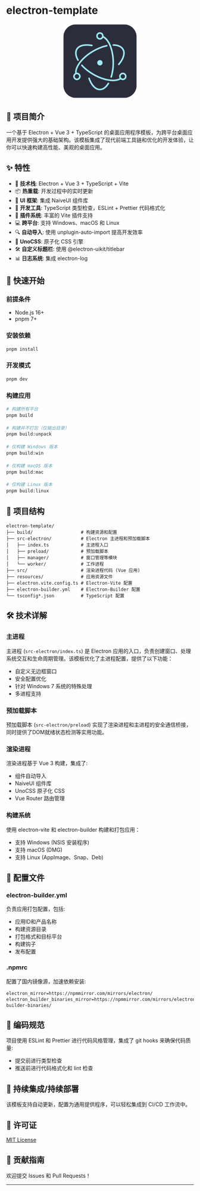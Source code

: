 # electron-template

<p align="center">
  <img src="build/icon.png" alt="Electron Template Logo" width="200"/>
</p>

## 📝 项目简介

一个基于 Electron + Vue 3 + TypeScript 的桌面应用程序模板，为跨平台桌面应用开发提供强大的基础架构。该模板集成了现代前端工具链和优化的开发体验，让你可以快速构建高性能、美观的桌面应用。

## ✨ 特性

- 🚀 **技术栈**: Electron + Vue 3 + TypeScript + Vite
- 📦 **热重载**: 开发过程中的实时更新
- 🎨 **UI 框架**: 集成 NaiveUI 组件库
- 🔧 **开发工具**: TypeScript 类型检查，ESLint + Prettier 代码格式化
- 🧩 **插件系统**: 丰富的 Vite 插件支持
- 💻 **跨平台**: 支持 Windows、macOS 和 Linux
- 🔍 **自动导入**: 使用 unplugin-auto-import 提高开发效率
- 🎯 **UnoCSS**: 原子化 CSS 引擎
- 🛠️ **自定义标题栏**: 使用 @electron-uikit/titlebar
- 📊 **日志系统**: 集成 electron-log

## 🚀 快速开始

### 前提条件

- Node.js 16+
- pnpm 7+

### 安装依赖

```bash
pnpm install
```

### 开发模式

```bash
pnpm dev
```

### 构建应用

```bash
# 构建所有平台
pnpm build

# 构建并不打包（仅输出目录）
pnpm build:unpack

# 仅构建 Windows 版本
pnpm build:win

# 仅构建 macOS 版本
pnpm build:mac

# 仅构建 Linux 版本
pnpm build:linux
```

## 📁 项目结构

```
electron-template/
├── build/                  # 构建资源和配置
├── src-electron/           # Electron 主进程和预加载脚本
│   ├── index.ts            # 主进程入口
│   ├── preload/            # 预加载脚本
│   ├── manager/            # 窗口管理等模块
│   └── worker/             # 工作进程
├── src/                    # 渲染进程代码 (Vue 应用)
├── resources/              # 应用资源文件
├── electron.vite.config.ts # Electron-Vite 配置
├── electron-builder.yml    # Electron-Builder 配置
└── tsconfig*.json          # TypeScript 配置
```

## 🛠️ 技术详解

### 主进程

主进程 (`src-electron/index.ts`) 是 Electron 应用的入口，负责创建窗口、处理系统交互和生命周期管理。该模板优化了主进程配置，提供了以下功能：

- 自定义无边框窗口
- 安全配置优化
- 针对 Windows 7 系统的特殊处理
- 多进程支持

### 预加载脚本

预加载脚本 (`src-electron/preload`) 实现了渲染进程和主进程的安全通信桥接，同时提供了DOM就绪状态检测等实用功能。

### 渲染进程

渲染进程基于 Vue 3 构建，集成了:

- 组件自动导入
- NaiveUI 组件库
- UnoCSS 原子化 CSS
- Vue Router 路由管理

### 构建系统

使用 electron-vite 和 electron-builder 构建和打包应用：

- 支持 Windows (NSIS 安装程序)
- 支持 macOS (DMG)
- 支持 Linux (AppImage、Snap、Deb)

## 📄 配置文件

### electron-builder.yml

负责应用打包配置，包括:

- 应用ID和产品名称
- 构建资源目录
- 打包格式和目标平台
- 构建钩子
- 发布配置

### .npmrc

配置了国内镜像源，加速依赖安装:

```
electron_mirror=https://npmmirror.com/mirrors/electron/
electron_builder_binaries_mirror=https://npmmirror.com/mirrors/electron-builder-binaries/
```

## 🧩 编码规范

项目使用 ESLint 和 Prettier 进行代码风格管理，集成了 git hooks 来确保代码质量:

- 提交前进行类型检查
- 推送前进行代码格式化和 lint 检查

## 🔄 持续集成/持续部署

该模板支持自动更新，配置为通用提供程序，可以轻松集成到 CI/CD 工作流中。

## 📜 许可证

[MIT License](LICENSE)

## 🤝 贡献指南

欢迎提交 Issues 和 Pull Requests！

---
